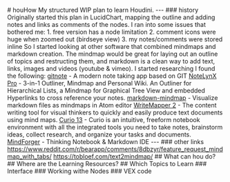<attachment contenteditable="false" data-atts="%5B%5D" data-aid=".atts-99adceaf-692b-487c-9b41-38da64e1da37"></attachment><p># houHow My structured WIP plan to learn Houdini. --- ### history Originally started this plan in LucidChart, mapping the outline and adding notes and links as comments of the nodes. I ran into some issues that bothered me: 1. free version has a node limitation 2. comment icons were huge when zoomed out (birdseye view) 3. my notes/comments were stored inline So I started looking at other software that combined mindmaps and markdown creation. The mindmap would be great for laying out an outline of topics and restructing them, and markdown is a clean way to add text, links, images and videos (youtube &amp; vimeo). I started researching I found the following: [gitnote](https://github.com/zhaopengme/gitnote) - A modern note taking app based on GIT [NoteLynX Pro](https://play.google.com/store/apps/details?id=com.astrodean.notelynxpro&amp;hl=en_GB) - 3-in-1 Outliner, Mindmap and Personal Wiki. An Outliner for Hierarchical Lists, a Mindmap for Graphical Tree View and embedded Hyperlinks to cross reference your notes. [markdown-mindmap](https://atom.io/packages/markdown-mindmap) - Visualize markdown files as mindmaps in Atom editor [WriteMapper 2](https://writemapper.com/) - The content writing tool for visual thinkers to quickly and easily produce text documents using mind maps. [Curio 13](https://www.zengobi.com/curio/) - Curio is an intuitive, freeform notebook environment with all the integrated tools you need to take notes, brainstorm ideas, collect research, and organize your tasks and documents. [MindForger](https://www.mindforger.com/) - Thinking Notebook &amp; Markdown IDE --- ### other links https://www.reddit.com/r/bearapp/comments/8dbzyr/feature_request_mindmap_with_tabs/ https://tobloef.com/text2mindmap/ ## What can hou do? ## Where are the Learning Resources? ## Which Topics to Learn ### Interface ### Working withe Nodes ### VEX code</p><p><br></p>